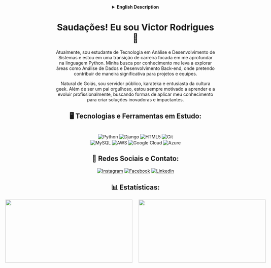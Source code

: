 <div align="center">

<details>
<summary><strong>English Description</strong></summary>

Hello! I am Victor Rodrigues 👋

I am currently a student of Technology in Systems Analysis and Development, transitioning my career to deepen my knowledge in Python. My quest for knowledge drives me to explore areas such as Data Analysis and Back-end Development, where I aim to contribute significantly to projects and teams.

Originally from Goiás, I am a public servant, a karateka, and a geek culture enthusiast. As a proud father, I am always motivated to learn and evolve professionally, seeking ways to apply my knowledge to create innovative and impactful solutions.

</details>

# Saudações! Eu sou Victor Rodrigues 👋

Atualmente, sou estudante de Tecnologia em Análise e Desenvolvimento de Sistemas e estou em uma transição de carreira focada em me aprofundar na linguagem Python. Minha busca por conhecimento me leva a explorar áreas como Análise de Dados e Desenvolvimento Back-end, onde pretendo contribuir de maneira significativa para projetos e equipes.

Natural de Goiás, sou servidor público, karateka e entusiasta da cultura geek. Além de ser um pai orgulhoso, estou sempre motivado a aprender e a evoluir profissionalmente, buscando formas de aplicar meu conhecimento para criar soluções inovadoras e impactantes.

</div>

<h2 align="center">🖥️ Tecnologias e Ferramentas em Estudo:</h2>
<div align="center" style="display: inline_block; margin: 10px;"><br/>
<img align="center" alt="Python" src="https://img.shields.io/badge/Python-3776AB?style=for-the-badge&logo=python&logoColor=white" />
<img align="center" alt="Django" src="https://img.shields.io/badge/Django-092E20?style=for-the-badge&logo=django&logoColor=white" />
<img align="center" alt="HTML5" src="https://img.shields.io/badge/HTML-239120?style=for-the-badge&logo=html5&logoColor=white" />
<img align="center" alt="Git" src="https://img.shields.io/badge/GIT-E44C30?style=for-the-badge&logo=git&logoColor=white" />
<br>
<img align="center" alt="MySQL" src="https://img.shields.io/badge/MySQL-00000F?style=for-the-badge&logo=mysql&logoColor=white" />
<img align="center" alt="AWS" src="https://img.shields.io/badge/Amazon_AWS-232F3E?style=for-the-badge&logo=amazon-aws&logoColor=white" />
<img align="center" alt="Google Cloud" src="https://img.shields.io/badge/Google_Cloud-4285F4?style=for-the-badge&logo=google-cloud&logoColor=white" />
<img align="center" alt="Azure" src="https://img.shields.io/badge/Microsoft_Azure-0089D6?style=for-the-badge&logo=microsoft-azure&logoColor=white" />
</div>

<h2 align="center">🤝 Redes Sociais e Contato:</h2>

<div align="center">

[![Instagram](https://img.shields.io/badge/Instagram-E4405F?style=for-the-badge&logo=instagram&logoColor=white)](https://instagram.com/victormelkor) 
[![Facebook](https://img.shields.io/badge/Facebook-1877F2?style=for-the-badge&logo=facebook&logoColor=white)](https://www.facebook.com/VictorMelkor) 
[![LinkedIn](https://img.shields.io/badge/LinkedIn-0077B5?style=for-the-badge&logo=linkedin&logoColor=white)](https://www.linkedin.com/in/victormelkor)

</div>

<h2 align="center">📊 Estatísticas:</h2>

<div align="center" style="display: flex; justify-content: center; gap: 20px;">

<img src="https://github-readme-stats.vercel.app/api?username=victormelkor&show_icons=true&theme=dracula&rank_icon=github" style="width: 400px; height: 200px;" />
<img src="https://github-readme-stats.vercel.app/api/top-langs/?username=victormelkor&layout=compact&size_weight=0&count_weight=1&hide=shell,powershell,batchfile" style="width: 400px; height: 200px;" />

</div>

